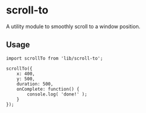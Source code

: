 scroll-to
=======
A utility module to smoothly scroll to a window position.

## Usage
```
import scrollTo from 'lib/scroll-to'; 

scrollTo({
	x: 400,
	y: 500,
	duration: 500,
	onComplete: function() {
		console.log( 'done!' );
	}
});
```